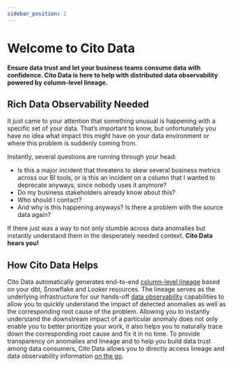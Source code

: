 ```yaml
---
sidebar_position: 1
---
```


# Welcome to Cito Data

**Ensure data trust and let your business teams consume data with confidence. Cito Data is here to help with distributed data observability powered by column-level lineage.**

## Rich Data Observability Needed

It just came to your attention that something unusual is happening with a specific set of your data. That’s important to know, but unfortunately you have no idea what impact this might have on your data environment or where this problem is suddenly coming from.

Instantly, several questions are running through your head:

* Is this a major incident that threatens to skew several business metrics across our BI tools, or is this an incident on a column that I wanted to deprecate anyways, since nobody uses it anymore?
* Do my business stakeholders already know about this?
* Who should I contact?
* And why is this happening anyways? Is there a problem with the source data again?

If there just was a way to not only stumble across data anomalies but instantly understand them in the desperately needed context. **Cito Data hears you!**

## How Cito Data Helps
Cito Data automatically generates end-to-end [column-level lineage](../functionalities/column-level-lineage) based on your dbt, Snowflake and Looker resources. The lineage serves as the underlying infrastructure for our hands-off [data observability](../functionalities/anomaly-detection) capabilities to allow you to quickly understand the impact of detected anomalies as well as the corresponding root cause of the problem. Allowing you to instantly understand the downstream impact of a particular anomaly does not only enable you to better prioritize your work, it also helps you to naturally trace down the corresponding root cause and fix it in no time. To provide transparency on anomalies and lineage and to help you build data trust among data consumers, Cito Data allows you to directly access lineage and data observability information [on the go](../functionalities/distributed-data-observability).


